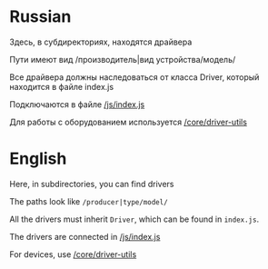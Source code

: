 # Russian

Здесь, в субдиректориях, находятся драйвера

Пути имеют вид /производитель|вид устройства/модель/

Все драйвера должны наследоваться от класса Driver, который находится в файле index.js

Подключаются в файле [/js/index.js](https://github.com/PROPHESSOR/JsOS/blob/master/js/index.js)

Для работы с оборудованием используется [/core/driver-utils](https://github.com/PROPHESSOR/JsOS/blob/master/js/core/driver-utils.js)


# English

Here, in subdirectories, you can find drivers

The paths look like `/producer|type/model/`

All the drivers must inherit `Driver`, which can be found in `index.js`.

The drivers are connected in [/js/index.js](https://github.com/PROPHESSOR/JsOS/blob/master/js/index.js)

For devices, use [/core/driver-utils](https://github.com/PROPHESSOR/JsOS/blob/master/js/core/driver-utils.js)

